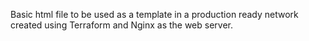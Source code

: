 Basic html file to be used as a template in a production ready network created using Terraform and Nginx as the web server.
